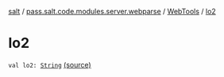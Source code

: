 [salt](../../index.md) / [pass.salt.code.modules.server.webparse](../index.md) / [WebTools](index.md) / [lo2](./lo2.md)

# lo2

`val lo2: `[`String`](https://kotlinlang.org/api/latest/jvm/stdlib/kotlin/-string/index.html) [(source)](https://github.com/kurbaniec-tgm/salt/tree/master/code/modules/server/webparse/WebTools.kt#L116)